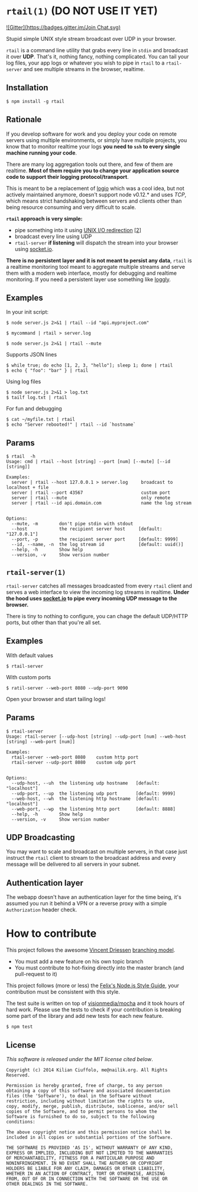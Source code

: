 # `rtail(1)` (DO NOT USE IT YET)
[![Gitter](https://badges.gitter.im/Join Chat.svg)](https://gitter.im/kilianc/rtail?utm_source=badge&utm_medium=badge&utm_campaign=pr-badge&utm_content=badge)

Stupid simple UNIX style stream broadcast over UDP in your browser.

`rtail` is a command line utility that grabs every line in `stdin` and broadcast it over **UDP**. That's it, nothing fancy, nothing complicated. You can tail your log files, your app logs or whatever you wish to pipe in `rtail` to a `rtail-server` and see multiple streams in the browser, realtime.

## Installation

    $ npm install -g rtail

## Rationale

If you develop software for work and you deploy your code on remote servers using multiple environments, or simply have multiple projects, you know that to monitor realtime your logs **you need to `ssh` to every single machine running your code**.

There are many log aggregation tools out there, and few of them are realtime. **Most of them require you to change your application source code to support their logging protocol/transport**.

This is meant to be a replacement of [logio](https://github.com/NarrativeScience/Log.io/commits/master) which was a cool idea, but not actively maintained anymore, doesn't support node v0.12.* and uses *TCP*, which means strict handshaking between servers and clients other than being resource consuming and very difficult to scale.

**`rtail` approach is very simple:**
* pipe something into it using [UNIX I/O redirection](http://www.westwind.com/reference/os-x/commandline/pipes.html) [[2]](http://www.codecoffee.com/tipsforlinux/articles2/042.html)
* broadcast every line using UDP
* `rtail-server` **if listening** will dispatch the stream into your browser using [socket.io](http://socket.io/).

**There is no persistent layer and it is not meant to persist any data**, `rtail` is a realtime monitoring tool meant to aggregate multiple streams and serve them with a modern web interface, mostly for debugging and realtime monitoring. If you need a persistent layer use something like [loggly](https://www.loggly.com/).

## Examples

In your init script:

    $ node server.js 2>&1 | rtail --id "api.myproject.com"

    $ mycommand | rtail > server.log

    $ node server.js 2>&1 | rtail --mute

Supports JSON lines

    $ while true; do echo [1, 2, 3, "hello"]; sleep 1; done | rtail
    $ echo { "foo": "bar" } | rtail

Using log files

    $ node server.js 2>&1 > log.txt
    $ tailf log.txt | rtail

For fun and debugging

    $ cat ~/myfile.txt | rtail
    $ echo "Server rebooted!" | rtail --id `hostname`

## Params

    $ rtail  -h
    Usage: cmd | rtail --host [string] --port [num] [--mute] [--id [string]]

    Examples:
      server | rtail --host 127.0.0.1 > server.log     broadcast to localhost + file
      server | rtail --port 43567                      custom port
      server | rtail --mute                            only remote
      server | rtail --id api.domain.com               name the log stream


    Options:
      --mute, -m        don't pipe stdin with stdout
      --host            the recipient server host     [default: "127.0.0.1"]
      --port, -p        the recipient server port     [default: 9999]
      --id, --name, -n  the log stream id             [default: uuid()]
      --help, -h        Show help
      --version, -v     Show version number

## `rtail-server(1)`

`rtail-server` catches all messages broadcasted from every `rtail` client and serves a web interface to view the incoming log streams in realtime. **Under the hood uses [socket.io](http://socket.io) to pipe every incoming UDP message to the browser.**

There is tiny to nothing to configure, you can chage the default UDP/HTTP ports, but other than that you're all set.

## Examples

With default values

    $ rtail-server

With custom ports

    $ ratil-server --web-port 8080 --udp-port 9090


Open your browser and start tailing logs!

## Params

    $ rtail-server
    Usage: rtail-server [--udp-host [string] --udp-port [num] --web-host [string] --web-port [num]]

    Examples:
      rtail-server --web-port 8080    custom http port
      rtail-server --udp-port 8080    custom udp port


    Options:
      --udp-host, --uh  the listening udp hostname   [default: "localhost"]
      --udp-port, --up  the listening udp port       [default: 9999]
      --web-host, --wh  the listening http hostname  [default: "localhost"]
      --web-port, --wp  the listening http port      [default: 8888]
      --help, -h        Show help
      --version, -v     Show version number

## UDP Broadcasting

You may want to scale and broadcast on multiple servers, in that case just instruct the `rtail` client to stream to the broadcast address and every message will be delivered to all servers in your subnet.

## Authentication layer

The webapp doesn't have an authentication layer for the time being, it's assumed you run it behind a VPN or a reverse proxy with a simple `Authorization` header check.

# How to contribute

This project follows the awesome [Vincent Driessen](http://nvie.com/about/) [branching model](http://nvie.com/posts/a-successful-git-branching-model/).

* You must add a new feature on his own topic branch
* You must contribute to hot-fixing directly into the master branch (and pull-request to it)

This project follows (more or less) the [Felix's Node.js Style Guide](http://nodeguide.com/style.html), your contribution must be consistent with this style.

The test suite is written on top of [visionmedia/mocha](http://visionmedia.github.com/mocha/) and it took hours of hard work. Please use the tests to check if your contribution is breaking some part of the library and add new tests for each new feature.

    $ npm test

## License

_This software is released under the MIT license cited below_.

    Copyright (c) 2014 Kilian Ciuffolo, me@nailik.org. All Rights Reserved.

    Permission is hereby granted, free of charge, to any person
    obtaining a copy of this software and associated documentation
    files (the 'Software'), to deal in the Software without
    restriction, including without limitation the rights to use,
    copy, modify, merge, publish, distribute, sublicense, and/or sell
    copies of the Software, and to permit persons to whom the
    Software is furnished to do so, subject to the following
    conditions:

    The above copyright notice and this permission notice shall be
    included in all copies or substantial portions of the Software.

    THE SOFTWARE IS PROVIDED 'AS IS', WITHOUT WARRANTY OF ANY KIND,
    EXPRESS OR IMPLIED, INCLUDING BUT NOT LIMITED TO THE WARRANTIES
    OF MERCHANTABILITY, FITNESS FOR A PARTICULAR PURPOSE AND
    NONINFRINGEMENT. IN NO EVENT SHALL THE AUTHORS OR COPYRIGHT
    HOLDERS BE LIABLE FOR ANY CLAIM, DAMAGES OR OTHER LIABILITY,
    WHETHER IN AN ACTION OF CONTRACT, TORT OR OTHERWISE, ARISING
    FROM, OUT OF OR IN CONNECTION WITH THE SOFTWARE OR THE USE OR
    OTHER DEALINGS IN THE SOFTWARE.
